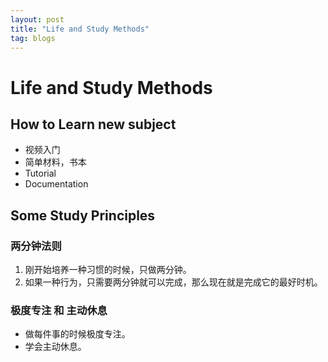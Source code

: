 ```yaml
---
layout: post
title: "Life and Study Methods"
tag: blogs
---
```


# Life and Study Methods

## How to Learn new subject
- 视频入门
- 简单材料，书本
- Tutorial
- Documentation


## Some Study Principles

### 两分钟法则
1. 刚开始培养一种习惯的时候，只做两分钟。
2. 如果一种行为，只需要两分钟就可以完成，那么现在就是完成它的最好时机。

### 极度专注 和 主动休息 
- 做每件事的时候极度专注。
- 学会主动休息。